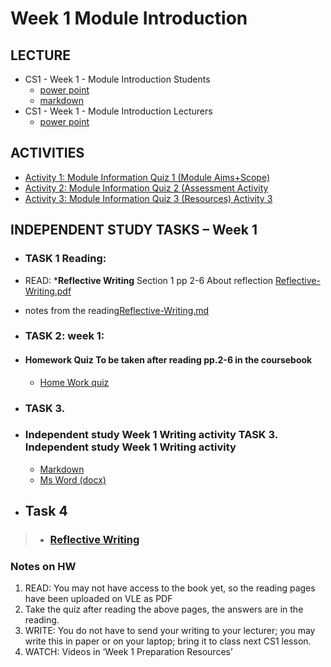# Week 1 Module Introduction
## LECTURE
- CS1 - Week 1 - Module Introduction Students 
    - [ power point ](materials/CS1-Week1-ModuleIntroduction-Students.pptx) 
    - [markdown](materials/CS1-Week1-ModuleIntroduction-Students.md)
- CS1 - Week 1 - Module Introduction Lecturers
  -  [power point ](materials/CS1-Week1-ModuleIntroduction-Lecturers.pptx)
## ACTIVITIES
- [Activity 1: Module Information Quiz 1 (Module Aims+Scope)](/csweek1moduleintroduction/materials/Activity1ModuleInformationQuiz1ModuleAimsScope.md)
- [Activity 2: Module Information Quiz 2 (Assessment Activity](/csweek1moduleintroduction/materials/Activity2ModuleInformationQuiz2(Assessment)Activity2.md)
- [Activity 3: Module Information Quiz 3 (Resources) Activity 3](/csweek1moduleintroduction/materials/Activity3ModuleInformationQuiz3(Resources)Activity3.md)

## INDEPENDENT STUDY TASKS – Week 1
 - ### TASK 1 Reading:
- READ: ***Reflective Writing** Section 1 pp 2-6 About reflection [Reflective-Writing.pdf](materials/pp.2-6ofReflectiveWritingPDF.pdf) 
- notes from the reading[Reflective-Writing.md](materials/pp.2-6ofReflectiveWriting.md) 


- ### TASK 2: week 1: 
- #### Homework Quiz To be taken after reading pp.2-6 in the coursebook
  - [Home Work quiz](/csweek1moduleintroduction/materials/homeworkquiz.md) 



- ### TASK 3. 
- ### Independent study Week 1 Writing activity TASK 3. Independent study Week 1 Writing activity
  - [Markdown](/csweek2GibbsModel%26Introduction/Independentstudy-Week2writingactivity.md)
  - [Ms Word (docx)](/csweek2GibbsModel%26Introduction/Independentstudy-Week2writingactivity.docx)


- ## Task 4

>- ###  [Reflective Writing](https://youtu.be/QoI67VeE3ds)


### Notes on HW

1. READ: You may not have access to the book yet, so the reading pages have been uploaded on VLE as PDF
2. Take the quiz after reading the above pages, the answers are in the reading.
3. WRITE: You do not have to send your writing to your lecturer; you may write this in paper or on your laptop; bring it to class next CS1 lesson.
4. WATCH: Videos in ‘Week 1 Preparation Resources’


